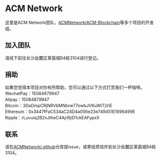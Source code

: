 # ACM Network
这里是ACM Network团队，[ACMNetwork/ACM-Blockchain](https://github.com/ACMNetwork/ACM-Blockchain)等多个项目的开发组。
## 加入团队
请线下前往长沙岳麓区莱茵城B4栋3104进行登记。
## 捐助
如果您觉得本项目对你有所帮助，您可以通过以下方式打赏我们一杯咖啡。\
WechatPay：15084879947\
Alipay：15084879947\
Bitcoin：3DaDmpCRjNRVbMNbne77owbJVKuWiTjViE\
Ethereum：0x3447fFaC534aC24D4a056e23e749451E1696499E\
Ripple：rLuvuiq2B2xJtheC4AjrRjiD1ckEAFypxX
## 联系
请在[ACMNetwork/.github](https://github.com/ACMNetwork/.github/issues)仓库提issue，或寄纸质信件到长沙岳麓区莱茵城B4栋3104。
